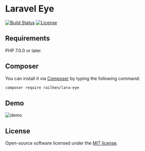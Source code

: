 # Laravel Eye

[![Build Status](https://travis-ci.org/railken/lara-eye.svg?branch=master)](https://travis-ci.org/railken/lara-eye)
[![License](https://img.shields.io/badge/License-MIT-yellow.svg)](https://opensource.org/licenses/MIT)

## Requirements

PHP 7.0.0 or later.

## Composer

You can install it via [Composer](https://getcomposer.org/) by typing the following command:

```bash
composer require railken/lara-eye
```

## Demo

![demo](https://raw.githubusercontent.com/railken/lara-eye/master/demo/demo.gif)

## License

Open-source software licensed under the [MIT license](https://opensource.org/licenses/MIT).